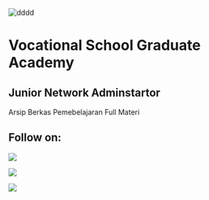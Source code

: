 ![dddd](https://digitalent.kominfo.go.id/assets/@images/academy/vsga_blck.png)
# Vocational School Graduate Academy


## Junior Network Adminstartor

Arsip Berkas Pemebelajaran Full Materi

## Follow on:
<p align="left">
<a href="https://github.com/aceptriana"><img src="https://img.shields.io/badge/GitHub-Follow%20on%20GitHub-inactive.svg?logo=github"></a>
</p><p align="left">
<a href="https://www.facebook.com/acepxcode/"><img src="https://img.shields.io/badge/Facebook-Follow%20on%20Facebook-blue.svg?logo=facebook"></a>
</p><p align="left">
<a href="https://t.me/vxyz_116"><img src="https://img.shields.io/badge/Telegram-Contact%20Telegram%20Profile-blue.svg?logo=telegram"></a>
</p><p align="left"> 

